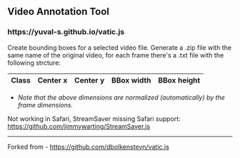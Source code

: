 <h2>Video Annotation Tool</h2>
<h3>https://yuval-s.github.io/vatic.js</h3>

Create bounding boxes for a selected video file. Generate a .zip file with the same name of the original video,
for each frame there's a .txt file with the following strcture:

| Class | Center x | Center y | BBox width | BBox height |
| ----- | -------- | -------- | ---------- | ----------- |
* *Note that the above dimensions are normalized (automatically) by the frame dimensions.*

Not working in Safari, StreamSaver missing Safari support: https://github.com/jimmywarting/StreamSaver.js



---
Forked from - https://github.com/dbolkensteyn/vatic.js
